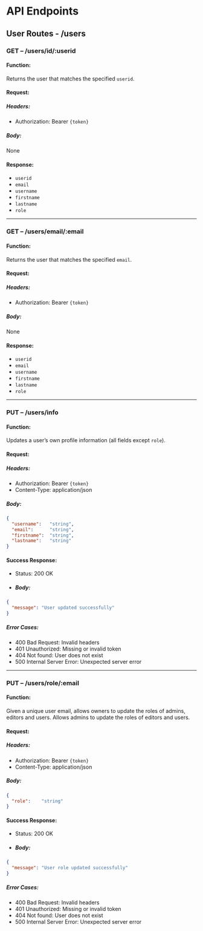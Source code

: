 # API Endpoints 

## User Routes - /users

### GET – /users/id/:userid
#### Function:
Returns the user that matches the specified `userid`.
#### Request:
##### Headers:
- Authorization: Bearer `{token}`
##### Body:
None
#### Response:
- `userid`  
- `email`  
- `username`  
- `firstname`  
- `lastname`  
- `role`  

---

### GET – /users/email/:email
#### Function:
Returns the user that matches the specified `email`.
#### Request:
##### Headers:
- Authorization: Bearer `{token}`
##### Body:
None
#### Response:
- `userid`  
- `email`  
- `username`  
- `firstname`  
- `lastname`  
- `role`  

---

### PUT – /users/info
#### Function:
Updates a user’s own profile information (all fields except `role`).
#### Request:
##### Headers:
- Authorization: Bearer `{token}`  
- Content-Type: application/json  
##### Body:
```json
{
  "username":   "string",
  "email":      "string",
  "firstname":  "string",
  "lastname":   "string"
}
```

#### Success Response: 
- Status: 200 OK
- ##### Body:
```json
{
  "message": "User updated successfully"
}
```
##### Error Cases:
- 400 Bad Request: Invalid headers
- 401 Unauthorized: Missing or invalid token
- 404 Not found: User does not exist
- 500 Internal Server Error: Unexpected server error
---
### PUT – /users/role/:email
#### Function:
Given a unique user email, allows owners to update the roles of admins, editors and users. Allows admins to update the roles of editors and users. 
#### Request:
##### Headers:
- Authorization: Bearer `{token}`
- Content-Type: application/json
##### Body:
```json
{
  "role":    "string"
}
```
#### Success Response: 
- Status: 200 OK
- ##### Body:
```json
{
  "message": "User role updated successfully"
}
```
##### Error Cases:
- 400 Bad Request: Invalid headers
- 401 Unauthorized: Missing or invalid token
- 404 Not found: User does not exist
- 500 Internal Server Error: Unexpected server error